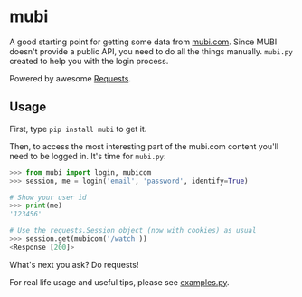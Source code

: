 # mubi

A good starting point for getting some data from [mubi.com](http://mubi.com). Since MUBI doesn't provide a public API, you need to do all the things manually.
`mubi.py` created to help you with the login process.

Powered by awesome [Requests](http://www.python-requests.org/en/latest/).

## Usage

First, type `pip install mubi` to get it.

Then, to access the most interesting part of the mubi.com content you'll need to be logged in. It's time for `mubi.py`:

```python
>>> from mubi import login, mubicom
>>> session, me = login('email', 'password', identify=True)

# Show your user id
>>> print(me)
'123456'

# Use the requests.Session object (now with cookies) as usual
>>> session.get(mubicom('/watch'))
<Response [200]>
```

What's next you ask? Do requests!

For real life usage and useful tips, please see [examples.py](https://github.com/mstolyarchuk/mubi.py/examples.py).
